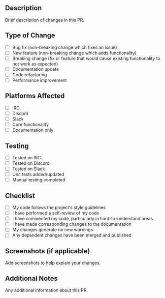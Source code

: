 ## Description

Brief description of changes in this PR.

## Type of Change

- [ ] Bug fix (non-breaking change which fixes an issue)
- [ ] New feature (non-breaking change which adds functionality)
- [ ] Breaking change (fix or feature that would cause existing functionality to not work as expected)
- [ ] Documentation update
- [ ] Code refactoring
- [ ] Performance improvement

## Platforms Affected

- [ ] IRC
- [ ] Discord
- [ ] Slack
- [ ] Core functionality
- [ ] Documentation only

## Testing

- [ ] Tested on IRC
- [ ] Tested on Discord  
- [ ] Tested on Slack
- [ ] Unit tests added/updated
- [ ] Manual testing completed

## Checklist

- [ ] My code follows the project's style guidelines
- [ ] I have performed a self-review of my code
- [ ] I have commented my code, particularly in hard-to-understand areas
- [ ] I have made corresponding changes to the documentation
- [ ] My changes generate no new warnings
- [ ] Any dependent changes have been merged and published

## Screenshots (if applicable)

Add screenshots to help explain your changes.

## Additional Notes

Any additional information about this PR.